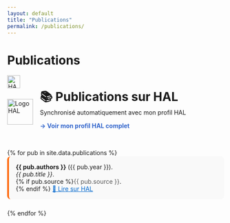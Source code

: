 ```yaml
---
layout: default
title: "Publications"
permalink: /publications/
--- 
```


# Publications 
<a href="https://cv.hal.science/federzoni-silvia?langChosen=fr" target="_blank">
   <img src="https://hal.science/assets/img/hal-logo-header.png" alt="HAL" style="height: 30px;">
</a>

<!-- ==============================
     Section : entête de la page
     ============================== -->
<div style="display: flex; align-items: center; gap: 1rem; margin-bottom: 2rem;">
  <!-- Logo HAL -->
  <img src="https://www.ccsd.cnrs.fr/wp-content/uploads/2019/07/logo_HAL.png"
       alt="Logo HAL"
       style="height: 60px;">
  <div>
    <h1 style="margin: 0;">📚 Publications sur HAL</h1>
    <p style="margin: 0;">Synchronisé automatiquement avec mon profil HAL</p>
    <p><a href="https://hal.archives-ouvertes.fr/silvia-federzoni"
          target="_blank"
          style="color: #3366cc; text-decoration: none; font-weight: bold;">
          → Voir mon profil HAL complet
       </a></p>
  </div>
</div>

<!-- ==============================
     Section : liste des publications
     ============================== -->
<ul style="list-style-type: none; padding: 0;">
{% for pub in site.data.publications %}
  <li style="margin-bottom: 1.5rem; padding: 1rem; border-left: 4px solid #ff6600; background: #f9f9f9; border-radius: 8px;">
    <strong>{{ pub.authors }}</strong> ({{ pub.year }}).<br>
    <em>{{ pub.title }}</em>.<br>
    {% if pub.source %}<span style="color: #555;">{{ pub.source }}</span>.<br>{% endif %}
    <a href="{{ pub.link }}" target="_blank" style="color: #0066cc;">🔗 Lire sur HAL</a>
  </li>
{% endfor %}
</ul>


